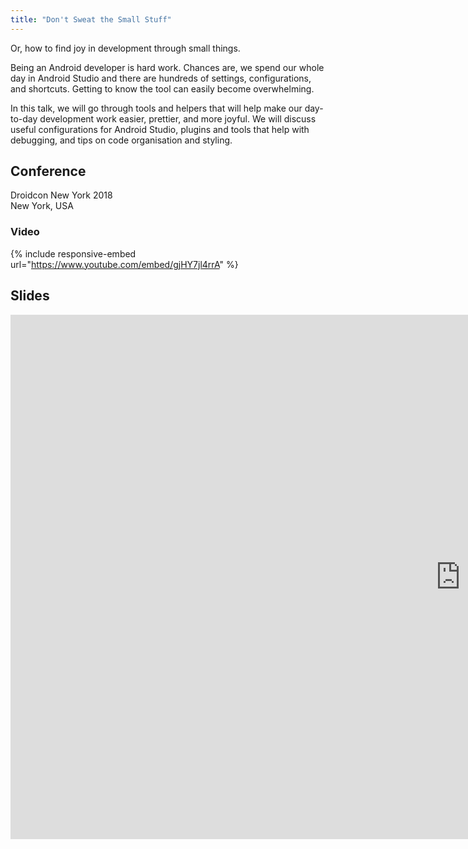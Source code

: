 ```yaml
---
title: "Don't Sweat the Small Stuff"
---
```


Or, how to find joy in development through small things.

Being an Android developer is hard work. Chances are, we spend our whole day in Android Studio and there are hundreds of settings, configurations, and shortcuts. Getting to know the tool can easily become overwhelming.

In this talk, we will go through tools and helpers that will help make our day-to-day development work easier, prettier, and more joyful. We will discuss useful configurations for Android Studio, plugins and tools that help with debugging, and tips on code organisation and styling.


## Conference
Droidcon New York 2018  
New York, USA


### Video
{% include responsive-embed url="https://www.youtube.com/embed/gjHY7jl4rrA" %}


## Slides
<div class="responsive-embed responsive-embed-16by9">
  <iframe src="https://docs.google.com/presentation/d/e/2PACX-1vRWRNfyp0CgL-itli1hVH8F5bVaU-HOPGzywJt6j34AUucraMAl8bg6kmKn_B89i_5cux60V-c6dftK/embed?start=false&loop=false&delayms=3000" frameborder="0" width="1440" height="839" allowfullscreen="true" mozallowfullscreen="true" webkitallowfullscreen="true"></iframe>
</div>


